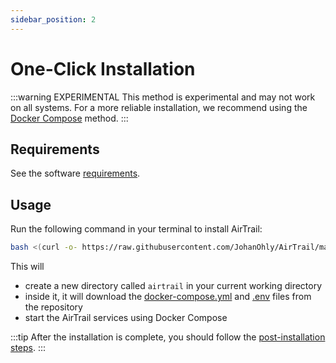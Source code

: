 ```yaml
---
sidebar_position: 2
---
```


# One-Click Installation

:::warning EXPERIMENTAL
This method is experimental and may not work on all systems. For a more reliable installation, we recommend using
the [Docker Compose](/docs/install/docker-compose) method.
:::

## Requirements

See the software [requirements](/docs/install/requirements).

## Usage

Run the following command in your terminal to install AirTrail:

```bash
bash <(curl -o- https://raw.githubusercontent.com/JohanOhly/AirTrail/main/scripts/install.sh)
```

This will

- create a new directory called `airtrail` in your current working directory
- inside it, it will download
  the [docker-compose.yml](https://raw.githubusercontent.com/JohanOhly/AirTrail/main/docker/production/compose.yml)
  and [.env](https://raw.githubusercontent.com/JohanOhly/AirTrail/main/.env.example) files from the repository
- start the AirTrail services using Docker Compose

:::tip
After the installation is complete, you should follow the [post-installation steps](/docs/install/post-installation).
:::
